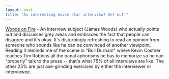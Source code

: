 ```yaml
---
layout: post
title: "An interesting movie star interview? Get out!"
---
```




<a href="http://www.salon.com/ent/feature/2003/07/31/woods/index.html">Woods on Fire</a> - An interview subject (James Woods) who actually points out and discusses grey areas and embraces the fact that people can disagree and it's okay. It's disturbingly refreshing to read an opinion from someone who sounds like he can be convinced of another viewpoint. Reading it reminds me of the scene in "Bull Durham" where Kevin Costner teaches Tim Robbins all the banal aphorisms he has to memorize so he can "properly" talk to the press -- that's what 75% of all interviews are like. The other 25% are just axe-grinding exercises by either the interviewer or interviewee.


